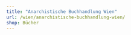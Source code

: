 ```yaml
---
title: "Anarchistische Buchhandlung Wien"
url: /wien/anarchistische-buchhandlung-wien/
shop: Bücher
---
```

